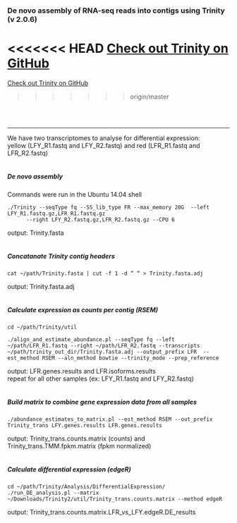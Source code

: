 ﻿### De novo assembly of RNA-seq reads into contigs using Trinity (v 2.0.6)

<<<<<<< HEAD
[Check out Trinity on GitHub](https://github.com/trinityrnaseq/trinityrnaseq/wiki)
=======
[Check out Trinity on GitHub](https://github.com/trinityrnaseq/trinityrnaseq/wiki) 
>>>>>>> origin/master
<br />
<br />

---


We have two transcriptomes to analyse for differential expression: <br />
yellow (LFY_R1.fastq and LFY_R2.fastq) and red (LFR_R1.fastq and LFR_R2.fastq) <br />
<br />

##### De novo assembly

Commands were run in the Ubuntu 14.04 shell
```
./Trinity --seqType fq --SS_lib_type FR --max_memory 20G  --left LFY_R1.fastq.gz,LFR_R1.fastq.gz 
	  --right LFY_R2.fastq.gz,LFR_R2.fastq.gz --CPU 6
```
output: Trinity.fasta
<br />
<br />

##### Concatanate Trinity contig headers
```
cat ~/path/Trinity.fasta | cut -f 1 -d “ “ > Trinity.fasta.adj
```
output: Trinity.fasta.adj
<br />
<br />
##### Calculate expression as counts per contig (RSEM)

```
cd ~/path/Trinity/util

./align_and_estimate_abundance.pl --seqType fq --left ~/path/LFR_R1.fastq --right ~/path/LFR_R2.fastq --transcripts   ~/path/trinity_out_dir/Trinity.fasta.adj --output_prefix LFR 	--est_method RSEM --aln_method bowtie --trinity_mode --prep_reference
```
output: LFR.genes.results and LFR.isoforms.results<br />
repeat for all other samples (ex: LFY_R1.fastq and LFY_R2.fastq) 
<br />
<br />
##### Build matrix to combine gene expression data from all samples
```
./abundance_estimates_to_matrix.pl --est_method RSEM --out_prefix Trinity_trans LFY.genes.results LFR.genes.results
```
output: Trinity_trans.counts.matrix (counts) and Trinity_trans.TMM.fpkm.matrix (fpkm normalized)
<br />
<br />
##### Calculate differential expression (edgeR)
```
cd ~/path/Trinity/Analysis/DifferentialExpression/
./run_DE_analysis.pl --matrix ~/Downloads/Trinity2/util/Trinity_trans.counts.matrix --method edgeR
```
output: Trinity_trans.counts.matrix.LFR_vs_LFY.edgeR.DE_results
